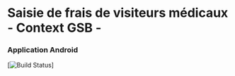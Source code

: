 # Saisie de frais de visiteurs médicaux - Context GSB - 
### Application Android

[![Build Status](https://github.com/Florian-Martin-vCollab/testt/tree/dev)]
